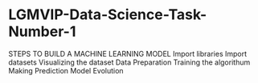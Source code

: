 # LGMVIP-Data-Science-Task-Number-1
STEPS TO BUILD A MACHINE LEARNING MODEL
Import libraries
Import datasets
Visualizing the dataset
Data Preparation
Training the algorithum
Making Prediction
Model Evolution

